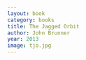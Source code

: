 ```yaml
---
layout: book
category: books
title: The Jagged Orbit
author: John Brunner
year: 2013
image: tjo.jpg
---
```

